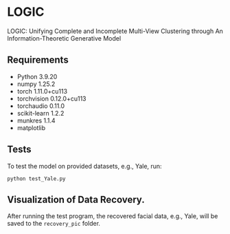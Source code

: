 # LOGIC
LOGIC: Unifying Complete and Incomplete Multi-View Clustering through An Information-Theoretic Generative Model


## Requirements

- Python 3.9.20
- numpy 1.25.2
- torch 1.11.0+cu113
- torchvision 0.12.0+cu113
- torchaudio 0.11.0
- scikit-learn 1.2.2
- munkres 1.1.4
- matplotlib
## Tests
To test the model on provided datasets, e.g., Yale, run:

```
python test_Yale.py
```

## Visualization of Data Recovery. 
After running the test program, the recovered facial data, e.g., Yale, will be saved to the `recovery_pic` folder.